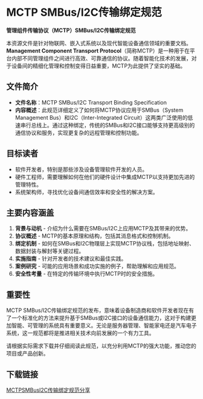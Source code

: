 # MCTP SMBus/I2C传输绑定规范

**管理组件传输协议（MCTP）SMBus/I2C传输绑定规范**

本资源文件是针对物联网、嵌入式系统以及现代智能设备通信领域的重要文档。**Management Component Transport Protocol**（简称MCTP）是一种用于在平台内部不同管理组件之间进行高效、可靠通信的协议。随着智能化技术的发展，对于设备间的精细化管理和控制变得日益重要，MCTP为此提供了坚实的基础。

## 文件简介

- **文件名称**：MCTP SMBus/I2C Transport Binding Specification
- **内容概述**：此规范详细定义了如何将MCTP协议应用于SMBus（System Management Bus）和I2C（Inter-Integrated Circuit）这两类广泛使用的低速串行总线上。通过这种绑定，传统的SMBus和I2C接口能够支持更高级别的通信协议和服务，实现更复杂的远程管理和控制功能。
  
## 目标读者

- 软件开发者，特别是那些涉及设备管理软件开发的人员。
- 硬件工程师，需要理解如何在他们的硬件设计中集成MCTP以支持更加先进的管理特性。
- 系统架构师，寻找优化设备间通信效率和安全性的解决方案。

## 主要内容涵盖

1. **背景与动机** - 介绍为什么需要在SMBus/I2C上应用MCTP及其带来的优势。
2. **协议概述** - MCTP的基本原理和结构，包括其消息格式和控制机制。
3. **绑定机制** - 如何在SMBus和I2C物理层上实现MCTP协议栈，包括地址映射、数据封装与解封等关键过程。
4. **实施指南** - 针对开发者的技术建议和最佳实践。
5. **案例研究** - 可能的应用场景和成功实施的例子，帮助理解和应用规范。
6. **安全性考量** - 在特定的传输环境中执行MCTP时的安全措施。

## 重要性

MCTP SMBus/I2C传输绑定规范的发布，意味着设备制造商和软件开发者现在有了一个标准化的方法来提升基于SMBus或I2C接口的设备通信能力，这对于构建更加智能、可管理的系统具有重要意义。无论是服务器管理、智能家电还是汽车电子系统，这一规范都将是推进相关技术向前发展的一个有力工具。

请根据实际需求下载并仔细阅读此规范，以充分利用MCTP的强大功能，推动您的项目或产品创新。

## 下载链接

[MCTPSMBusI2C传输绑定规范分享](https://pan.quark.cn/s/c4ab10677578)